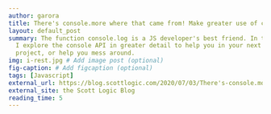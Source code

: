 ```yaml
---
author: garora
title: There's console.more where that came from! Make greater use of console in JS
layout: default_post
summary: The function console.log is a JS developer's best friend. In this post
  I explore the console API in greater detail to help you in your next big
  project, or help you mess around.
img: i-rest.jpg # Add image post (optional)
fig-caption: # Add figcaption (optional)
tags: [Javascript]
external_url: https://blog.scottlogic.com/2020/07/03/There's-console.more-where-that-came-from!-Make-greater-use-of-console-in-JS.html
external_site: the Scott Logic Blog
reading_time: 5
---
```

